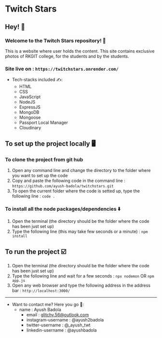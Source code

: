 # Twitch Stars
## Hey! 👋
### Welcome to the Twitch Stars repository! 🙏
This is a website where user holds the content.
This site contains exclusive photos of RKGIT college, for the students and by the students.
### Site live on : `https://twitchstars.onrender.com/`
* Tech-stacks included ✍: 
	* HTML
  	* CSS  
	* JavaScript
 	* NodeJS
	* ExpressJS
 	* MongoDB
	* Mongoose
 	* Passport Local Manager
  * Cloudinary
## To set up the project locally :desktop_computer:
### To clone the project from git hub 
1. Open any command line and change the directory to the folder where you want to set up the code
2. Copy and paste the following code in the command line :
	`https://github.com/ayush-badola/twitchstars.git`
3. To open the current folder where the code is setted up, type the following line :
	`code .`
### To install all the node packages/dependencies :arrow_down:
1. Open the terminal (the directory should be the folder where the code has been just set up)
2. Type the following line (this may take few seconds or a minute) :
	`npm install`
## To run the project :ballot_box_with_check:
1. Open the terminal (the directory should be the folder where the code has been just set up)
2. Type the following line and wait for a few seconds :
	`npx nodemon` OR `npm app.js`
3. Open any web browser and type the following address in the address bar :
	`http://localhost:3000/`

----
* Want to contact me? Here you go 📱:
	* name : Ayush Badola
  		* email : glitchy.56@outlook.com
  		* instagram-username : @ayush2badola
  		* twitter-username : @_ayush_twt
  		* linkedin-username : @ayushbadola
